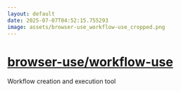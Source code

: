 ```yaml
---
layout: default
date: 2025-07-07T04:52:15.755293
image: assets/browser-use_workflow-use_cropped.png
---
```


# [browser-use/workflow-use](https://github.com/browser-use/workflow-use)

Workflow creation and execution tool
